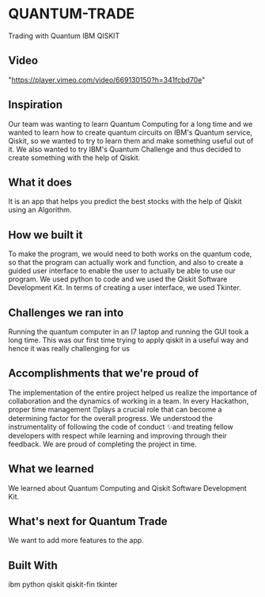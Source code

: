 # QUANTUM-TRADE
Trading with Quantum IBM QISKIT 

## Video
"https://player.vimeo.com/video/669130150?h=341fcbd70e" 

## Inspiration
Our team was wanting to learn Quantum Computing for a long time and we wanted to learn how to create quantum circuits on IBM's Quantum service, Qiskit, so we wanted to try to learn them and make something useful out of it. We also wanted to try IBM's Quantum Challenge and thus decided to create something with the help of Qiskit.

## What it does
It is an app that helps you predict the best stocks with the help of Qiskit using an Algorithm.

## How we built it
To make the program, we would need to both works on the quantum code, so that the program can actually work and function, and also to create a guided user interface to enable the user to actually be able to use our program. We used python to code and we used the Qiskit Software Development Kit. In terms of creating a user interface, we used Tkinter.

## Challenges we ran into
Running the quantum computer in an I7 laptop and running the GUI took a long time. This was our first time trying to apply qiskit in a useful way and hence it was really challenging for us

## Accomplishments that we're proud of
The implementation of the entire project helped us realize the importance of collaboration and the dynamics of working in a team. In every Hackathon, proper time management ⏰plays a crucial role that can become a determining factor for the overall progress. We understood the instrumentality of following the code of conduct ✨and treating fellow developers with respect while learning and improving through their feedback. We are proud of completing the project in time.

## What we learned
We learned about Quantum Computing and Qiskit Software Development Kit.

## What's next for Quantum Trade
We want to add more features to the app.

## Built With
ibm
python
qiskit
qiskit-fin
tkinter

